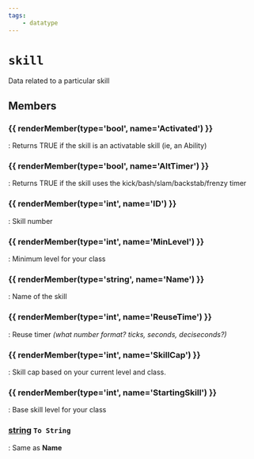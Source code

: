 ```yaml
---
tags:
    - datatype
---
```

# `skill`

Data related to a particular skill

## Members

### {{ renderMember(type='bool', name='Activated') }} 

:   Returns TRUE if the skill is an activatable skill (ie, an Ability)

### {{ renderMember(type='bool', name='AltTimer') }} 

:   Returns TRUE if the skill uses the kick/bash/slam/backstab/frenzy timer

### {{ renderMember(type='int', name='ID') }} 

:   Skill number

### {{ renderMember(type='int', name='MinLevel') }} 

:   Minimum level for your class

### {{ renderMember(type='string', name='Name') }} 

:   Name of the skill

### {{ renderMember(type='int', name='ReuseTime') }} 

:   Reuse timer _(what number format? ticks, seconds, deciseconds?)_

### {{ renderMember(type='int', name='SkillCap') }} 

:   Skill cap based on your current level and class.

### {{ renderMember(type='int', name='StartingSkill') }} 

:   Base skill level for your class

### [string][string] `To String`

:   Same as **Name**

[int]: datatype-int.md
[string]: datatype-string.md
[achievementobj]: datatype-achievementobj.md
[bool]: datatype-bool.md
[time]: datatype-time.md
[achievement]: datatype-achievement.md
[achievementcat]: datatype-achievementcat.md
[altability]: datatype-altability.md
[spell]: ../data-types/datatype-spell.md
[bandolieritem]: #bandolieritem-datatype
[int64]: datatype-int64.md
[timestamp]: datatype-timestamp.md
[float]: datatype-float.md
[buff]: datatype-buff.md
[spawn]: datatype-spawn.md
[auratype]: datatype-auratype.md
[item]: datatype-item.md
[worldlocation]: datatype-worldlocation.md
[ticks]: datatype-ticks.md
[fellowship]: datatype-fellowship.md
[strinrg]: datatype-string.md
[xtarget]: datatype-xtarget.md
[dzmember]: datatype-dzmember.md
[window]: datatype-window.md
[zone]: datatype-zone.md
[fellowshipmember]: datatype-fellowshipmember.md
[class]: datatype-class.md
[heading]: datatype-heading.md
[ground]: datatype-ground.md
[inifile]: datatype-inifile.md
[inifilesection]: datatype-inifilesection.md
[inifilesectionkey]: datatype-inifilesectionkey.md
[double]: datatype-double.md
[invslot]: datatype-invslot.md
[augtype]: datatype-augtype.md
[itemspell]: datatype-itemspell.md
[evolving]: datatype-evolving.md
[keyringitem]: datatype-keyringitem.md
[raidmember]: datatype-raidmember.md
